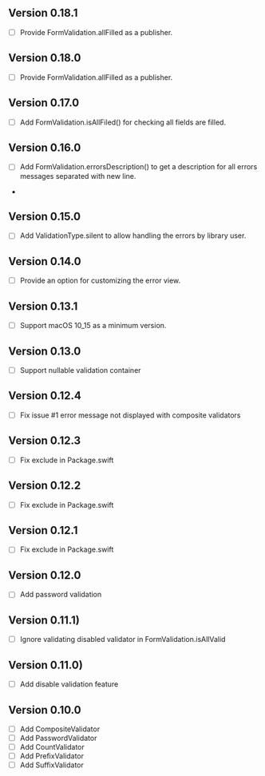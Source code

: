 

## Version 0.18.1

- [ ] Provide FormValidation.allFilled as a publisher.

## Version 0.18.0

- [ ] Provide FormValidation.allFilled as a publisher.

## Version 0.17.0

- [ ] Add FormValidation.isAllFiled() for checking all fields are filled.

## Version 0.16.0

- [ ] Add FormValidation.errorsDescription() to get a description for all errors messages separated with new line.
- 
## Version 0.15.0

- [ ] Add ValidationType.silent to allow handling the errors by library user.

## Version 0.14.0

- [ ] Provide an option for customizing the error view.

## Version 0.13.1

- [ ] Support macOS 10_15 as a minimum version.

## Version 0.13.0

- [ ] Support nullable validation container

## Version 0.12.4

- [ ] Fix issue #1 error message not displayed with composite validators

## Version 0.12.3

- [ ] Fix exclude in Package.swift

## Version 0.12.2

- [ ] Fix exclude in Package.swift

## Version 0.12.1

- [ ] Fix exclude in Package.swift

## Version 0.12.0

- [ ] Add password validation

## Version 0.11.1)

- [ ] Ignore validating disabled validator in FormValidation.isAllValid

## Version 0.11.0)

- [ ] Add disable validation feature

## Version 0.10.0

- [ ] Add CompositeValidator
- [ ] Add PasswordValidator
- [ ] Add CountValidator
- [ ] Add PrefixValidator
- [ ] Add SuffixValidator